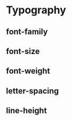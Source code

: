# Typography

## font-family

<dockit-css-showcases css-props-names="--font-sans,--font-serif,--font-mono" component-type="text" style-key="font-family"></dockit-css-showcases>

## font-size

<dockit-css-showcases css-props-prefix="--font-size" component-type="text" style-key="font-size"></dockit-css-showcases>

## font-weight

<dockit-css-showcases css-props-prefix="--font-weight" component-type="text" style-key="font-weight"></dockit-css-showcases>

## letter-spacing

<dockit-css-showcases css-props-prefix="--letter-spacing" component-type="text" style-key="letter-spacing"></dockit-css-showcases>

## line-height

<dockit-css-showcases css-props-prefix="--line-height" component-type="text" style-key="line-height" long-text></dockit-css-showcases>
